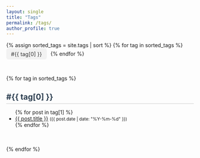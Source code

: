 ```yaml
---
layout: single
title: "Tags"
permalink: /tags/
author_profile: true
---
```


<style>
  .tag-buttons {
    margin-bottom: 2rem;
  }
  .tag-buttons a {
    display: inline-block;
    margin: 0 0.4rem 0.6rem 0;
    padding: 0.4rem 0.8rem;
    background-color: #f2f2f2;
    color: #333;
    text-decoration: none;
    border-radius: 6px;
    font-size: 0.9rem;
    transition: background-color 0.2s ease;
  }
  .tag-buttons a:hover {
    background-color: #e2e2e2;
  }

  .tag-section {
    margin-bottom: 3rem;
  }

  .tag-section h2 {
    color: #2c3e50;
    border-bottom: 1px solid #ccc;
    padding-bottom: 0.3rem;
    margin-bottom: 0.8rem;
  }

  .tag-section ul {
    list-style-type: disc;
    padding-left: 1.5rem;
  }
</style>

<!-- 상단 태그 버튼 출력 -->
<div class="tag-buttons">
  {% assign sorted_tags = site.tags | sort %}
  {% for tag in sorted_tags %}
    <a href="#{{ tag[0] | slugify }}">#{{ tag[0] }}</a>
  {% endfor %}
</div>

<!-- 태그별 글 목록 -->
{% for tag in sorted_tags %}
  <div class="tag-section" id="{{ tag[0] | slugify }}">
    <h2>#{{ tag[0] }}</h2>
    <ul>
      {% for post in tag[1] %}
        <li>
          <a href="{{ post.url | relative_url }}">{{ post.title }}</a>
          <small>({{ post.date | date: "%Y-%m-%d" }})</small>
        </li>
      {% endfor %}
    </ul>
  </div>
{% endfor %}
